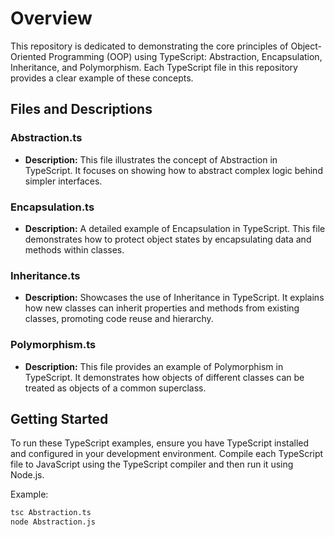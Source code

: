 # Overview
This repository is dedicated to demonstrating the core principles of Object-Oriented Programming (OOP) using TypeScript: Abstraction, Encapsulation, Inheritance, and Polymorphism. Each TypeScript file in this repository provides a clear example of these concepts.

## Files and Descriptions

### Abstraction.ts
- **Description:** This file illustrates the concept of Abstraction in TypeScript. It focuses on showing how to abstract complex logic behind simpler interfaces.

### Encapsulation.ts
- **Description:** A detailed example of Encapsulation in TypeScript. This file demonstrates how to protect object states by encapsulating data and methods within classes.

### Inheritance.ts
- **Description:** Showcases the use of Inheritance in TypeScript. It explains how new classes can inherit properties and methods from existing classes, promoting code reuse and hierarchy.

### Polymorphism.ts
- **Description:** This file provides an example of Polymorphism in TypeScript. It demonstrates how objects of different classes can be treated as objects of a common superclass.

## Getting Started
To run these TypeScript examples, ensure you have TypeScript installed and configured in your development environment. Compile each TypeScript file to JavaScript using the TypeScript compiler and then run it using Node.js.

Example:
```bash
tsc Abstraction.ts
node Abstraction.js
